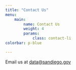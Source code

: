 ```yaml
---
title: "Contact Us"
menu:
    main:
        name: Contact Us
        weight: 4
        params:
            class: contact-li
colorbar: p-blue

---
```


Email us at data@sandiego.gov